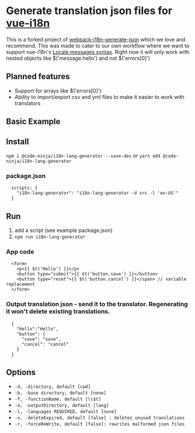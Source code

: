# Generate translation json files for [vue-i18n](https://github.com/kazupon/vue-i18n)

This is a forked project of [webpack-i18n-generate-json](https://github.com/gkShine/i18n-generate-json) which we love and recommend. This was made to cater to our own workflow where we want to support vue-i18n's [Locale messages syntax](https://kazupon.github.io/vue-i18n/guide/messages.html). Right now it will only work with nested objects like $('message.hello') and not $('errors[0]')

## Planned features
  * Support for arrays like $('errors[0]')
  * Ability to import/export csv and yml files to make it easier to work with translators

## Basic Example

## Install
`npm i @code-ninja/i18n-lang-generator --save-dev`
or
`yarn add @code-ninja/i18n-lang-generator`

### package.json
```
  scripts: {
    "i18n-lang-generator": "i18n-lang-generator -d src -l 'en-US'"
  }
```

## Run
1. add a script (see example package.json)
2. `npm run i18n-lang-generator`

### App code
```
  <form>
    <p>{{ $t('Hello') }}</p>
    <button type="submit">{{ $t('button.save') }}</button>
    <button type="reset">{{ $t('button.cancel') }}</span> // variable replacement
  </form>
```

### Output translation json - send it to the translator. Regenerating it won't delete existing translations.
```
  {
    "Hello":"Hello",
    "button": {
      "save": "save",
      "cancel": "cancel"
    }
  }  
```

## Options
- `-d, -directory, default [cwd]`
- `-b, -base directory, default [none]`
- `-f, -functionName, default [\\$t]`
- `-o, -outputDirectory, default [lang]`
- `-l, -languages REQUIRED, default [none]`
- `-x, -deleteExpired, default [false] : deletes unused translations`
- `-r, -forceReWrite, default [false]: rewrites malformed json files`
